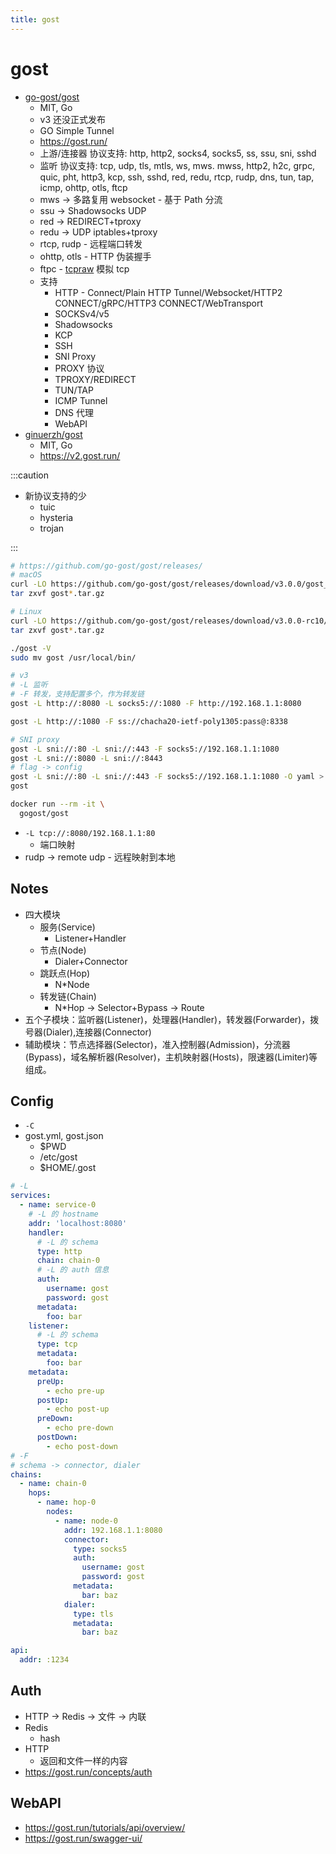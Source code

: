 ```yaml
---
title: gost
---
```


# gost

- [go-gost/gost](https://github.com/go-gost/gost)
  - MIT, Go
  - v3 还没正式发布
  - GO Simple Tunnel
  - https://gost.run/
  - 上游/连接器 协议支持: http, http2, socks4, socks5, ss, ssu, sni, sshd
  - 监听 协议支持: tcp, udp, tls, mtls, ws, mws. mwss, http2, h2c, grpc, quic, pht, http3, kcp, ssh, sshd, red, redu, rtcp, rudp, dns, tun, tap, icmp, ohttp, otls, ftcp
  - mws -> 多路复用 websocket - 基于 Path 分流
  - ssu -> Shadowsocks UDP
  - red -> REDIRECT+tproxy
  - redu -> UDP iptables+tproxy
  - rtcp, rudp - 远程端口转发
  - ohttp, otls - HTTP 伪装握手
  - ftpc - [tcpraw](https://github.com/xtaci/tcpraw) 模拟 tcp
  - 支持
    - HTTP - Connect/Plain HTTP Tunnel/Websocket/HTTP2 CONNECT/gRPC/HTTP3 CONNECT/WebTransport
    - SOCKSv4/v5
    - Shadowsocks
    - KCP
    - SSH
    - SNI Proxy
    - PROXY 协议
    - TPROXY/REDIRECT
    - TUN/TAP
    - ICMP Tunnel
    - DNS 代理
    - WebAPI
- [ginuerzh/gost](https://github.com/ginuerzh/gost)
  - MIT, Go
  - https://v2.gost.run/

:::caution

- 新协议支持的少
  - tuic
  - hysteria
  - trojan

:::

```bash
# https://github.com/go-gost/gost/releases/
# macOS
curl -LO https://github.com/go-gost/gost/releases/download/v3.0.0/gost_3.0.0_darwin_amd64.tar.gz
tar zxvf gost*.tar.gz

# Linux
curl -LO https://github.com/go-gost/gost/releases/download/v3.0.0-rc10/gost_3.0.0-rc10_linux_amd64.tar.gz
tar zxvf gost*.tar.gz

./gost -V
sudo mv gost /usr/local/bin/

# v3
# -L 监听
# -F 转发，支持配置多个，作为转发链
gost -L http://:8080 -L socks5://:1080 -F http://192.168.1.1:8080

gost -L http://:1080 -F ss://chacha20-ietf-poly1305:pass@:8338

# SNI proxy
gost -L sni://:80 -L sni://:443 -F socks5://192.168.1.1:1080
gost -L sni://:8080 -L sni://:8443
# flag -> config
gost -L sni://:80 -L sni://:443 -F socks5://192.168.1.1:1080 -O yaml > gost.yaml
gost

docker run --rm -it \
  gogost/gost
```

- `-L tcp://:8080/192.168.1.1:80`
  - 端口映射
- rudp -> remote udp - 远程映射到本地

## Notes

- 四大模块
  - 服务(Service)
    - Listener+Handler
  - 节点(Node)
    - Dialer+Connector
  - 跳跃点(Hop)
    - N\*Node
  - 转发链(Chain)
    - N\*Hop -> Selector+Bypass -> Route
- 五个子模块：监听器(Listener)，处理器(Handler)，转发器(Forwarder)，拨号器(Dialer),连接器(Connector)
- 辅助模块：节点选择器(Selector)，准入控制器(Admission)，分流器(Bypass)，域名解析器(Resolver)，主机映射器(Hosts)，限速器(Limiter)等组成。

## Config

- `-C`
- gost.yml, gost.json
  - $PWD
  - /etc/gost
  - $HOME/.gost

```yaml
# -L
services:
  - name: service-0
    # -L 的 hostname
    addr: 'localhost:8080'
    handler:
      # -L 的 schema
      type: http
      chain: chain-0
      # -L 的 auth 信息
      auth:
        username: gost
        password: gost
      metadata:
        foo: bar
    listener:
      # -L 的 schema
      type: tcp
      metadata:
        foo: bar
    metadata:
      preUp:
        - echo pre-up
      postUp:
        - echo post-up
      preDown:
        - echo pre-down
      postDown:
        - echo post-down
# -F
# schema -> connector, dialer
chains:
  - name: chain-0
    hops:
      - name: hop-0
        nodes:
          - name: node-0
            addr: 192.168.1.1:8080
            connector:
              type: socks5
              auth:
                username: gost
                password: gost
              metadata:
                bar: baz
            dialer:
              type: tls
              metadata:
                bar: baz

api:
  addr: :1234
```

## Auth

- HTTP -> Redis -> 文件 -> 内联
- Redis
  - hash
- HTTP
  - 返回和文件一样的内容
- https://gost.run/concepts/auth

## WebAPI

- https://gost.run/tutorials/api/overview/
- https://gost.run/swagger-ui/
